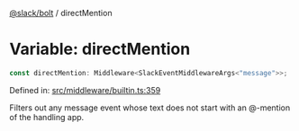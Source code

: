 [@slack/bolt](../index.md) / directMention

# Variable: directMention

```ts
const directMention: Middleware<SlackEventMiddlewareArgs<"message">>;
```

Defined in: [src/middleware/builtin.ts:359](https://github.com/slackapi/bolt-js/blob/main/src/middleware/builtin.ts#L359)

Filters out any message event whose text does not start with an @-mention of the handling app.
